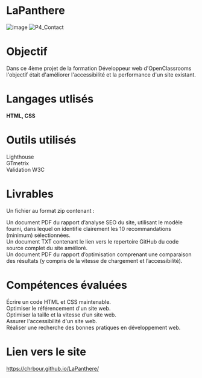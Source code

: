 # LaPanthere
![image](https://github.com/chrbour/LaPanthere/assets/108238838/8bc0cf4e-c7e7-4d61-9df6-f51f98dc8d66)
![P4_Contact](https://github.com/chrbour/LaPanthere/assets/108238838/6f20859a-ae74-4b2c-bf16-c85e501f60d0)

# Objectif
Dans ce 4ème projet de la formation Développeur web d'OpenClassrooms l'objectif était d'améliorer l'accessibilité et la performance d'un site existant.

# Langages utlisés
**HTML, CSS**

# Outils utilisés
Lighthouse  
GTmetrix  
Validation W3C  

# Livrables
Un fichier au format zip contenant :

Un document PDF du rapport d’analyse SEO du site, utilisant le modèle fourni, dans lequel on identifie clairement les 10 recommandations (minimum) sélectionnées.  
Un document TXT contenant le lien vers le repertoire GitHub du code source complet du site amélioré.  
Un document PDF du rapport d’optimisation comprenant une comparaison des résultats (y compris de la vitesse de chargement et l’accessibilité).

# Compétences évaluées
Écrire un code HTML et CSS maintenable.  
Optimiser le référencement d'un site web.  
Optimiser la taille et la vitesse d’un site web.  
Assurer l'accessibilité d'un site web.  
Réaliser une recherche des bonnes pratiques en développement web.  

# Lien vers le site
https://chrbour.github.io/LaPanthere/
